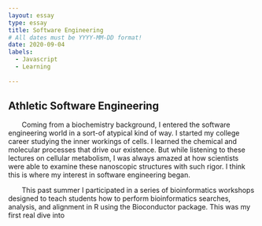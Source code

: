 ```yaml
---
layout: essay
type: essay
title: Software Engineering
# All dates must be YYYY-MM-DD format!
date: 2020-09-04
labels:
  - Javascript
  - Learning
  
---
```


## Athletic Software Engineering

&nbsp;&nbsp;&nbsp;&nbsp;&nbsp;&nbsp; Coming from a biochemistry background, I entered the software engineering world in a sort-of atypical kind of way. I started my college career studying the inner workings of cells. I learned the chemical and molecular processes that drive our existence. But while listening to these lectures on cellular metabolism, I was always amazed at how scientists were able to examine these nanoscopic structures with such rigor. I think this is where my interest in software engineering began.

&nbsp;&nbsp;&nbsp;&nbsp;&nbsp;&nbsp; This past summer I participated in a series of bioinformatics workshops designed to teach students how to perform bioinformatics searches, analysis, and alignment in R using the Bioconductor package. This was my first real dive into 

